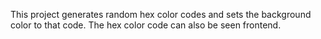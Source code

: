 This project generates random hex color codes and sets the background color to that code. The hex color code can also be seen frontend.
